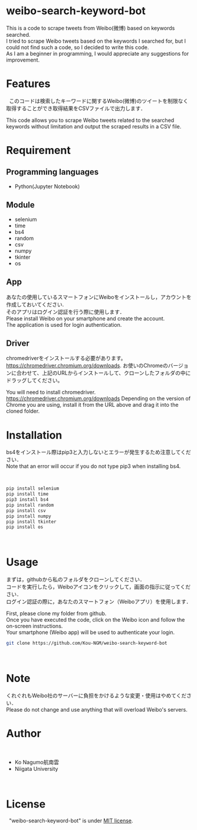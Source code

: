 # weibo-search-keyword-bot
This is a code to scrape tweets from Weibo(微博) based on keywords searched.  
I tried to scrape Weibo tweets based on the keywords I searched for, but I could not find such a code, so I decided to write this code.  
As I am a beginner in programming, I would appreciate any suggestions for improvement.

# Features
 
このコードは検索したキーワードに関するWeibo(微博)のツイートを制限なく取得することができ取得結果をCSVファイルで出力します．  

This code allows you to scrape Weibo tweets related to the searched keywords without limitation and output the scraped results in a CSV file.


# Requirement

## Programming languages 
* Python(Jupyter Notebook)

## Module
* selenium
* time
* bs4
* random
* csv
* numpy
* tkinter
* os

## App
あなたの使用しているスマートフォンにWeiboをインストールし，アカウントを作成しておいてください.  
そのアプリはログイン認証を行う際に使用します．  
Please install Weibo on your smartphone and create the account.  
The application is used for login authentication.

## Driver
chromedriverをインストールする必要があります。  
https://chromedriver.chromium.org/downloads. 
お使いのChromeのバージョンに合わせて、上記のURLからインストールして、クローンしたフォルダの中にドラッグしてください。

 You will need to install chromedriver.  
https://chromedriver.chromium.org/downloads
Depending on the version of Chrome you are using, install it from the URL above and drag it into the cloned folder.


# Installation
bs4をインストール際はpip3と入力しないとエラーが発生するため注意してください．  
Note that an error will occur if you do not type pip3 when installing bs4.

 
```bash
pip install selenium
pip install time
pip3 install bs4
pip install random
pip install csv
pip install numpy
pip install tkinter
pip install os
```
 
# Usage
まずは，githubから私のフォルダをクローンしてください．  
コードを実行したら，Weiboアイコンをクリックして，画面の指示に従ってください．  
ログイン認証の際に，あなたのスマートフォン（Weiboアプリ）を使用します．  

First, please clone my folder from github.  
Once you have executed the code, click on the Weibo icon and follow the on-screen instructions.  
Your smartphone (Weibo app) will be used to authenticate your login.  

```bash
git clone https://github.com/Kou-NGM/weibo-search-keyword-bot
```
 
# Note
くれぐれもWeibo社のサーバーに負担をかけるような変更・使用はやめてください．  
Please do not change and use anything that will overload Weibo's servers.
 
# Author
 
* Ko Nagumo航南雲
* Niigata University

 
# License
 
"weibo-search-keyword-bot" is under [MIT license](https://en.wikipedia.org/wiki/MIT_License).
 

